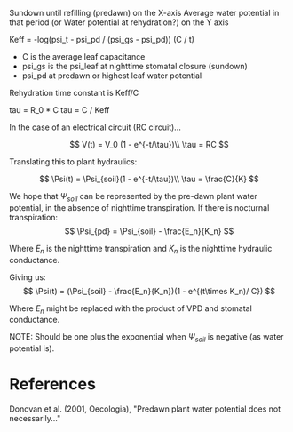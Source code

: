 Sundown until refilling (predawn) on the X-axis
Average water potential in that period (or Water potential at rehydration?) on the Y axis

Keff = -log(psi_t - psi_pd / (psi_gs - psi_pd)) (C / t)

- C is the average leaf capacitance
- psi_gs is the psi_leaf at nighttime stomatal closure (sundown)
- psi_pd at predawn or highest leaf water potential

Rehydration time constant is Keff/C

tau = R_0 * C
tau = C / Keff

In the case of an electrical circuit (RC circuit)...

$$
V(t) = V_0 (1 - e^{-t/\tau})\\
\tau = RC
$$

Translating this to plant hydraulics:

$$
\Psi(t) = \Psi_{soil}(1 - e^{-t/\tau})\\
\tau = \frac{C}{K}
$$

We hope that $\Psi_{soil}$ can be represented by the pre-dawn plant water potential, in the absence of nighttime transpiration. If there is nocturnal transpiration:
$$
\Psi_{pd} = \Psi_{soil} - \frac{E_n}{K_n}
$$

Where $E_n$ is the nighttime transpiration and $K_n$ is the nighttime hydraulic conductance.

Giving us:
$$
\Psi(t) = (\Psi_{soil} - \frac{E_n}{K_n})(1 - e^{(t\times K_n)/ C})
$$

Where $E_n$ might be replaced with the product of VPD and stomatal conductance.

NOTE: Should be one plus the exponential when $\Psi_{soil}$ is negative (as water potential is).


References
==========

Donovan et al. (2001, Oecologia), "Predawn plant water potential does not necessarily..."
